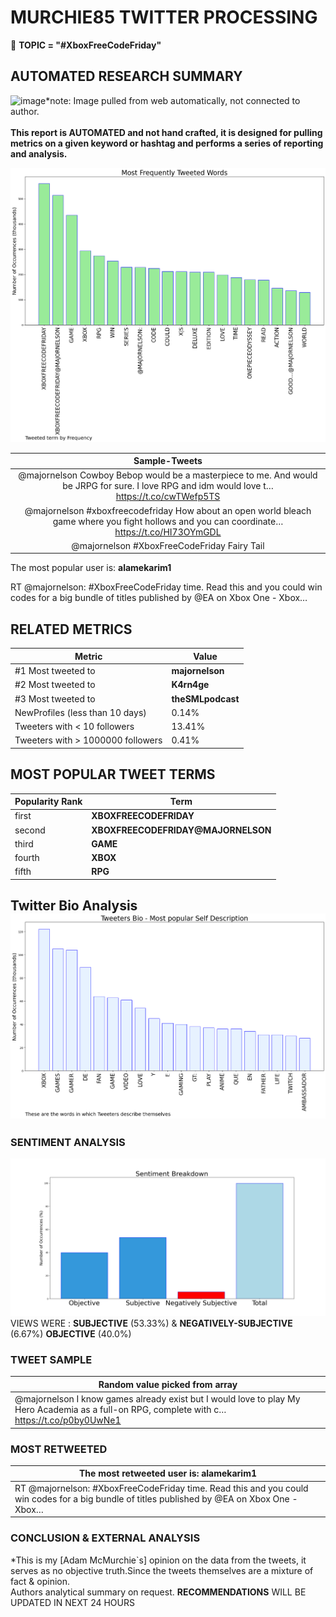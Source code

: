 # MURCHIE85 TWITTER PROCESSING 
&#x1F34E; **TOPIC = "#XboxFreeCodeFriday"**

## AUTOMATED RESEARCH SUMMARY

![image](assets/2023-01-13hashtagImage.png)*note: Image pulled from web automatically, not connected to author.
<br></br>
<b> This report is AUTOMATED and not hand crafted, it is designed for pulling metrics on a given keyword or hashtag and performs a series of reporting and analysis.</b>



![image](assets/2023-01-13TWEETS.png)



|                **Sample-Tweets**        |
| :-------------: |
| @majornelson Cowboy Bebop would be a masterpiece to me. And would be JRPG for sure. I love RPG and idm would love t… https://t.co/cwTWefp5TS |
| @majornelson #xboxfreecodefriday How about an open world bleach game where you fight hollows and you can coordinate… https://t.co/HI73OYmGDL |
| @majornelson #XboxFreeCodeFriday Fairy Tail |

The most popular user is: **alamekarim1**
<div class="alert alert-block alert-danger"> RT @majornelson: #XboxFreeCodeFriday time. Read this and you could win codes for a big bundle of titles published by @EA on Xbox One - Xbox…</div>

## RELATED METRICS<br>
| Metric | Value |
| ------------- | ------------- |
| #1 Most tweeted to  | **majornelson** |
| #2 Most tweeted to  | **K4rn4ge** |
| #3 Most tweeted to  | **theSMLpodcast** |
| NewProfiles (less than 10 days) | 0.14%  |
| Tweeters with < 10 followers  | 13.41%|
| Tweeters with > 1000000 followers  | 0.41%  |



## MOST POPULAR TWEET TERMS 


| Popularity Rank  | Term |
| ------------- | ------------- |
| first  | **XBOXFREECODEFRIDAY**  |
| second  | **XBOXFREECODEFRIDAY@MAJORNELSON**  |
| third  | **GAME** |
| fourth  | **XBOX**  |
| fifth  | **RPG**  |


## Twitter Bio Analysis![image](assets/2023-01-13BIO.png)
### SENTIMENT ANALYSIS
![image](assets/2023-01-13sentiment.png)
VIEWS WERE : **SUBJECTIVE**  (53.33%) & **NEGATIVELY-SUBJECTIVE** (6.67%) **OBJECTIVE** (40.0%)

### TWEET SAMPLE 
| Random value picked from array |
| ------------- |
|@majornelson I know games already exist but I would love to play My Hero Academia as a full-on RPG, complete with c… https://t.co/p0by0UwNe1 |

### MOST RETWEETED 

| The most retweeted user is: **alamekarim1**  |
| ------------- |
| RT @majornelson: #XboxFreeCodeFriday time. Read this and you could win codes for a big bundle of titles published by @EA on Xbox One - Xbox… |

### CONCLUSION & EXTERNAL ANALYSIS

*This is my [Adam McMurchie`s] opinion on the data from the tweets, it serves as no objective truth.Since the tweets themselves are a mixture of fact & opinion.<br>
Authors analytical summary on request.
**RECOMMENDATIONS** WILL BE UPDATED IN NEXT  24 HOURS <br>